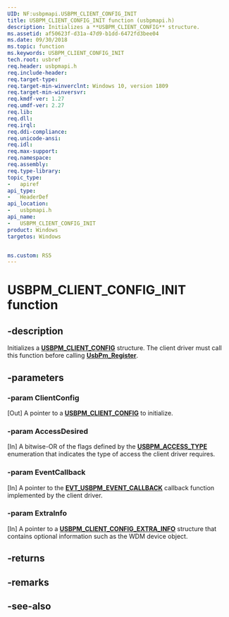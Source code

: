 ```yaml
---
UID: NF:usbpmapi.USBPM_CLIENT_CONFIG_INIT
title: USBPM_CLIENT_CONFIG_INIT function (usbpmapi.h)
description: Initializes a **USBPM_CLIENT_CONFIG** structure.
ms.assetid: af50623f-d31a-47d9-b1dd-6472fd3bee04
ms.date: 09/30/2018
ms.topic: function
ms.keywords: USBPM_CLIENT_CONFIG_INIT
tech.root: usbref
req.header: usbpmapi.h
req.include-header:
req.target-type:
req.target-min-winverclnt: Windows 10, version 1809
req.target-min-winversvr:
req.kmdf-ver: 1.27
req.umdf-ver: 2.27
req.lib:
req.dll:
req.irql: 
req.ddi-compliance:
req.unicode-ansi:
req.idl:
req.max-support:
req.namespace:
req.assembly:
req.type-library: 
topic_type: 
-	apiref
api_type: 
-	HeaderDef
api_location: 
-	usbpmapi.h
api_name: 
-	USBPM_CLIENT_CONFIG_INIT
product: Windows
targetos: Windows


ms.custom: RS5
---
```


# USBPM_CLIENT_CONFIG_INIT function


## -description

Initializes a [**USBPM_CLIENT_CONFIG**](ns-usbpmapi-_usbpm_client_config.md) structure. The client driver must call this function before calling [**UsbPm_Register**](nf-usbpmapi-usbpm_register.md).

## -parameters

### -param ClientConfig
[Out] A pointer to a [**USBPM_CLIENT_CONFIG**](ns-usbpmapi-_usbpm_client_config.md) to initialize.
### -param AccessDesired
[In] A bitwise-OR of the flags defined by the [**USBPM_ACCESS_TYPE**](ne-usbpmapi-_usbpm_access_type.md) enumeration that indicates the type of access the client driver requires.
### -param EventCallback
[In] A pointer to the [**EVT_USBPM_EVENT_CALLBACK**](nc-usbpmapi-evt_usbpm_event_callback.md) callback function implemented by the client driver.
### -param ExtraInfo
[In] A pointer to a [**USBPM_CLIENT_CONFIG_EXTRA_INFO**](ns-usbpmapi-_usbpm_client_config_extra_info.md) structure that contains optional information such as the WDM device object.

## -returns

## -remarks

## -see-also

